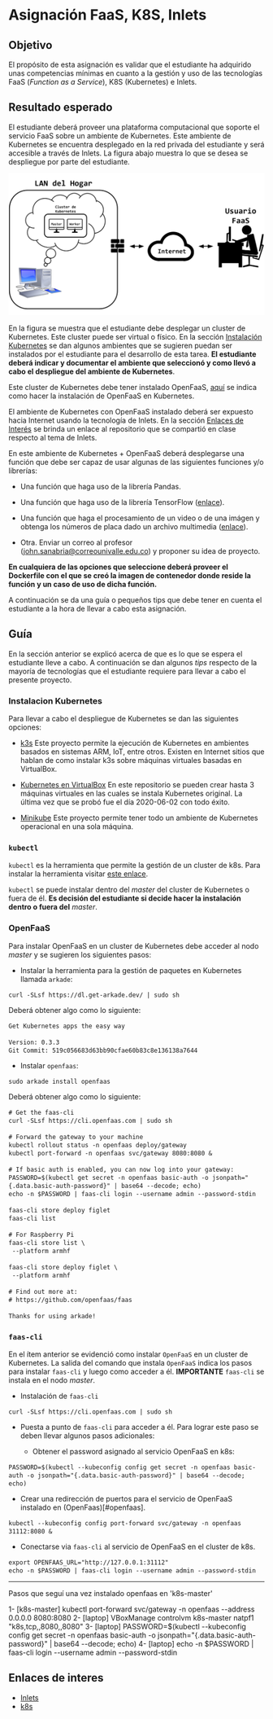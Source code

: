 # Asignación FaaS, K8S, Inlets

## Objetivo

El propósito de esta asignación es validar que el estudiante ha adquirido unas competencias mínimas en cuanto a la gestión y uso de las tecnologías FaaS (*Function as a Service*), K8S (Kubernetes) e Inlets.

## Resultado esperado

El estudiante deberá proveer una plataforma computacional que soporte el servicio FaaS sobre un ambiente de Kubernetes. 
Este ambiente de Kubernetes se encuentra desplegado en la red privada del estudiante y será accesible a través de Inlets. 
La figura abajo muestra lo que se desea se despliegue por parte del estudiante.

![](../book/figures/FaaSK8SInletsHomework.png)

En la figura se muestra que el estudiante debe desplegar un cluster de Kubernetes. 
Este cluster puede ser virtual o físico. 
En la sección [Instalación Kubernetes](#instalacion-kubernetes) se dan algunos ambientes que se sugieren puedan ser instalados por el estudiante para el desarrollo de esta tarea.
**El estudiante deberá indicar y documentar el ambiente que seleccionó y como llevó a cabo el despliegue del ambiente de Kubernetes**.

Este cluster de Kubernetes debe tener instalado OpenFaaS, [aquí](#openfaas) se indica como hacer la instalación de OpenFaaS en Kubernetes.

El ambiente de Kubernetes con OpenFaaS instalado deberá ser expuesto hacia Internet usando la tecnología de Inlets. 
En la sección [Enlaces de Interés](#enlaces-de-interes) se brinda un enlace al repositorio que se compartió en clase respecto al tema de Inlets.

En este ambiente de Kubernetes + OpenFaaS deberá desplegarse una función que debe ser capaz de usar algunas de las siguientes funciones y/o librerías:

* Una función que haga uso de la librería Pandas. 

* Una función que haga uso de la librería TensorFlow ([enlace](https://www.tensorflow.org/api_docs/python/tf)).

* Una función que haga el procesamiento de un video o de una imágen y obtenga los números de placa dado un archivo multimedia ([enlace](https://github.com/openalpr/openalpr)).

* Otra. Enviar un correo al profesor (john.sanabria@correounivalle.edu.co) y proponer su idea de proyecto.

**En cualquiera de las opciones que seleccione deberá proveer el Dockerfile con el que se creó la imagen de contenedor donde reside la función y un caso de uso de dicha función.**

A continuación se da una guía o pequeños tips que debe tener en cuenta el estudiante a la hora de llevar a cabo esta asignación.

## Guía

En la sección anterior se explicó acerca de que es lo que se espera el estudiante lleve a cabo. 
A continuación se dan algunos *tips* respecto de la mayoría de tecnologías que el estudiante requiere para llevar a cabo el presente proyecto.

### Instalacion Kubernetes

Para llevar a cabo el despliegue de Kubernetes se dan las siguientes opciones:

* [k3s](https://k3s.io/) Este proyecto permite la ejecución de Kubernetes en ambientes basados en sistemas ARM, IoT, entre otros. Existen en Internet sitios que hablan de como instalar k3s sobre máquinas virtuales basadas en VirtualBox.

* [Kubernetes en VirtualBox](https://github.com/josanabr/ansible-k8s) En este repositorio se pueden crear hasta 3 máquinas virtuales en las cuales se instala Kubernetes original. La última vez que se probó fue el día 2020-06-02 con todo éxito.

* [Minikube](https://kubernetes.io/docs/setup/learning-environment/minikube/) Este proyecto permite tener todo un ambiente de Kubernetes operacional en una sola máquina.


### `kubectl`

`kubectl` es la herramienta que permite la gestión de un cluster de k8s. 
Para instalar la herramienta visitar [este enlace](https://kubernetes.io/docs/tasks/tools/install-kubectl/).

`kubectl` se puede instalar dentro del *master* del cluster de Kubernetes o fuera de él.
**Es decisión del estudiante si decide hacer la instalación dentro o fuera del** *master*.

### OpenFaaS

Para instalar OpenFaaS en un cluster de Kubernetes debe acceder al nodo *master* y se sugieren los siguientes pasos:

* Instalar la herramienta para la gestión de paquetes en Kubernetes llamada `arkade`:

```
curl -SLsf https://dl.get-arkade.dev/ | sudo sh
```
Deberá obtener algo como lo siguiente:
```
Get Kubernetes apps the easy way

Version: 0.3.3
Git Commit: 519c056683d63bb90cfae60b83c8e136138a7644
```

* Instalar `openfaas`:
```
sudo arkade install openfaas
```
Deberá obtener algo como lo siguiente:
```
# Get the faas-cli
curl -SLsf https://cli.openfaas.com | sudo sh

# Forward the gateway to your machine
kubectl rollout status -n openfaas deploy/gateway
kubectl port-forward -n openfaas svc/gateway 8080:8080 &

# If basic auth is enabled, you can now log into your gateway:
PASSWORD=$(kubectl get secret -n openfaas basic-auth -o jsonpath="{.data.basic-auth-password}" | base64 --decode; echo)
echo -n $PASSWORD | faas-cli login --username admin --password-stdin

faas-cli store deploy figlet
faas-cli list

# For Raspberry Pi
faas-cli store list \
 --platform armhf

faas-cli store deploy figlet \
 --platform armhf

# Find out more at:
# https://github.com/openfaas/faas

Thanks for using arkade!
```

### `faas-cli`

En el ítem anterior se evidenció como instalar `OpenFaaS` en un cluster de Kubernetes.
La salida del comando que instala `OpenFaaS` indica los pasos para instalar `faas-cli` y luego como acceder a él. 
**IMPORTANTE** `faas-cli` se instala en el nodo *master*.

* Instalación de `faas-cli`
```
curl -SLsf https://cli.openfaas.com | sudo sh
```
* Puesta a punto de `faas-cli` para acceder a él.
Para lograr este paso se deben llevar algunos pasos adicionales:

  * Obtener el password asignado al servicio OpenFaaS en k8s:
```
PASSWORD=$(kubectl --kubeconfig config get secret -n openfaas basic-auth -o jsonpath="{.data.basic-auth-password}" | base64 --decode; echo)
```

  * Crear una redirección de puertos para el servicio de OpenFaaS instalado en (OpenFaas)[#openfaas].
```
kubectl --kubeconfig config port-forward svc/gateway -n openfaas 31112:8080 &
```
   
  * Conectarse via `faas-cli` al servicio de OpenFaaS en el cluster de k8s.
```
export OPENFAAS_URL="http://127.0.0.1:31112"
echo -n $PASSWORD | faas-cli login --username admin --password-stdin
```

---

Pasos que seguí una vez instalado openfaas en 'k8s-master'

1- [k8s-master] kubectl port-forward svc/gateway -n openfaas --address 0.0.0.0 8080:8080
2- [laptop] VBoxManage controlvm k8s-master natpf1 "k8s,tcp,,8080,,8080"
3- [laptop] PASSWORD=$(kubectl --kubeconfig config get secret -n openfaas basic-auth -o jsonpath="{.data.basic-auth-password}" | base64 --decode; echo)
4- [laptop] echo -n $PASSWORD | faas-cli login --username admin --password-stdin

## Enlaces de interes

* [Inlets](https://github.com/josanabr/tunneling-inlets)
* [k8s](https://github.com/josanabr/ansible-k8s)
